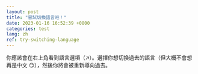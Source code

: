 ```yaml
---
layout: post
title: "嘗試切換語言吧！"
date: 2023-01-16 16:52:39 +0800
categories: test
lang: zh
ref: try-switching-language
---
```


你應該會在右上角看到語言選項（↗）。選擇你想切換過去的語言（但大概不會想再是中文 :smirk:），然後你將會被重新導向過去。
